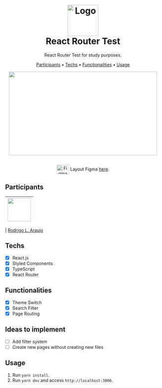 <h1 align="center">
  <br>
  <img src="https://i.imgur.com/zUscmOd.png" alt="Logo" width="100">
  <br>
  React Router Test
  <br>
</h1>

<p align="center">
  React Router Test for study purposes.
</p>

<p align="center">
  <a href="#participants">Participants</a> •
  <a href="#techs">Techs</a> •
  <a href="#functionalities">Functionalities</a> •
  <a href="#usage">Usage</a>
</p>


<div align="center">
  <img src="https://media.giphy.com/media/Mf9zGprcRtCrNcrZ7g/giphy.gif" width="480" height="270" />
</div>

<p align="center">
  <br>
  <img align="center" alt="Figma" height="30" width="40" src="https://cdn.jsdelivr.net/gh/devicons/devicon/icons/figma/figma-original.svg">
Layout Figma <a href="https://www.figma.com/file/7fXu7TGOp8EvKs67RKPGJu/Untitled?node-id=0%3A1">here</a>.
</p>

## Participants

| [<img src="https://avatars.githubusercontent.com/rodrigoaraujo7" width="75px;"/>](https://github.com/guilhermerodz) |
| :------------------------------------------------------------------------------------------------------------------------: |


| [Rodrigo L. Araujo](https://github.com/rodrigoaraujo7)

## Techs

- [x] React.js
- [x] Styled Components
- [x] TypeScript
- [x] React Router

## Functionalities

- [x] Theme Switch
- [x] Search Filter
- [x] Page Routing

## Ideas to implement

- [ ] Add filter system
- [ ] Create new pages without creating new files

## Usage

1. Run `yarn install`.<br />
2. Run `yarn dev` and access `http://localhost:3000`.<br />

